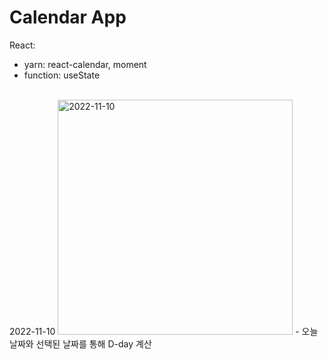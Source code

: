 # Calendar App

React:
- yarn: react-calendar, moment
- function: useState

<br/>
2022-11-10
<img width="376" alt="2022-11-10" src="https://user-images.githubusercontent.com/102382351/201022041-503aecaa-01d2-4542-a3cf-719dc4b01b62.png">
- 오늘 날짜와 선택된 날짜를 통해 D-day 계산
